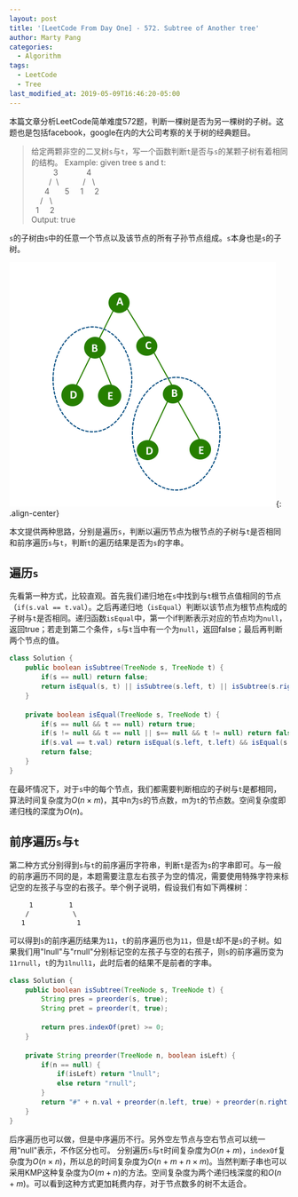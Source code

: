 ```yaml
---
layout: post
title: '[LeetCode From Day One] - 572. Subtree of Another tree'
author: Marty Pang
categories: 
  - Algorithm
tags: 
  - LeetCode
  - Tree
last_modified_at: 2019-05-09T16:46:20-05:00
---
```


本篇文章分析LeetCode简单难度572题，判断一棵树是否为另一棵树的子树。这题也是包括facebook，google在内的大公司考察的关于树的经典题目。

> 给定两颗非空的二叉树`s`与`t`，写一个函数判断`t`是否与`s`的某颗子树有着相同的结构。
> Example: given tree s and t:   
&nbsp; &nbsp; &nbsp; &nbsp; &nbsp; 3 &nbsp; &nbsp; &nbsp; &nbsp; &nbsp; &nbsp; 4  
&nbsp; &nbsp; &nbsp; &nbsp; /&nbsp;  \  &nbsp; &nbsp; &nbsp; &nbsp; &nbsp; / &nbsp; \   
&nbsp; &nbsp; &nbsp; 4 &nbsp; &nbsp; &nbsp; 5  &nbsp; &nbsp;  1 &nbsp; &nbsp; 2  
&nbsp; &nbsp; / &nbsp; \   &nbsp; &nbsp; &nbsp;  
&nbsp; 1 &nbsp; &nbsp; 2  &nbsp; &nbsp; &nbsp;  
Output: true

`s`的子树由`s`中的任意一个节点以及该节点的所有子孙节点组成。`s`本身也是`s`的子树。

![subtree](/images/20190510/subtree.png){:	.align-center}

本文提供两种思路，分别是遍历`s`，判断以遍历节点为根节点的子树与`t`是否相同和前序遍历`s`与`t`，判断`t`的遍历结果是否为`s`的字串。


## 遍历`s`

先看第一种方式，比较直观。首先我们递归地在`s`中找到与`t`根节点值相同的节点（`if(s.val == t.val`）。之后再递归地（`isEqual`）判断以该节点为根节点构成的子树与`t`是否相同。递归函数`isEqual`中，第一个if判断表示对应的节点均为`null`，返回true；若走到第二个条件，`s`与`t`当中有一个为`null`，返回false；最后再判断两个节点的值。

```java
class Solution {
    public boolean isSubtree(TreeNode s, TreeNode t) {
        if(s == null) return false;
        return isEqual(s, t) || isSubtree(s.left, t) || isSubtree(s.right, t);
    }

    private boolean isEqual(TreeNode s, TreeNode t) {
        if(s == null && t == null) return true;
        if(s != null && t == null || s== null && t != null) return false; 
        if(s.val == t.val) return isEqual(s.left, t.left) && isEqual(s.right, t.right);
        return false;
    }
}
```

在最坏情况下，对于`s`中的每个节点，我们都需要判断相应的子树与`t`是都相同，算法时间复杂度为$O(n\times m)​$，其中n为`s`的节点数，m为`t`的节点数。空间复杂度即递归栈的深度为$O(n)$。

## 前序遍历`s`与`t`

第二种方式分别得到`s`与`t`的前序遍历字符串，判断`t`是否为`s`的字串即可。与一般的前序遍历不同的是，本题需要注意左右孩子为空的情况，需要使用特殊字符来标记空的左孩子与空的右孩子。举个例子说明，假设我们有如下两棵树：

```
     1         1
    /           \
   1             1
```

可以得到`s`的前序遍历结果为`11`，`t`的前序遍历也为`11`，但是`t`却不是`s`的子树。如果我们用"lnull"与"rnull"分别标记空的左孩子与空的右孩子，则`s`的前序遍历变为`11rnull`，`t`的为`1lnull1`，此时后者的结果不是前者的字串。

```java
class Solution {
    public boolean isSubtree(TreeNode s, TreeNode t) {
        String pres = preorder(s, true);
        String pret = preorder(t, true);

        return pres.indexOf(pret) >= 0;
    }

    private String preorder(TreeNode n, boolean isLeft) {
        if(n == null) {
            if(isLeft) return "lnull";
            else return "rnull";
        }
        return "#" + n.val + preorder(n.left, true) + preorder(n.right, false);
    }
}
```
后序遍历也可以做，但是中序遍历不行。另外空左节点与空右节点可以统一用"null"表示，不作区分也可。
分别遍历`s`与`t`时间复杂度为$O(n+m)$，`indexOf`复杂度为$O(n \times n)$，所以总的时间复杂度为$O(n+m+n \times m)$。当然判断子串也可以采用KMP这种复杂度为$O(m+n)$的方法。空间复杂度为两个递归栈深度的和$O(n+m)$。可以看到这种方式更加耗费内存，对于节点数多的树不太适合。


